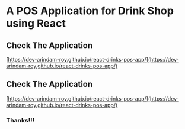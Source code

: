 # A POS Application for Drink Shop using React

## Check The Application
[https://dev-arindam-roy.github.io/react-drinks-pos-app/](https://dev-arindam-roy.github.io/react-drinks-pos-app/)



## Check The Application
[https://dev-arindam-roy.github.io/react-drinks-pos-app/](https://dev-arindam-roy.github.io/react-drinks-pos-app/)

### Thanks!!!
